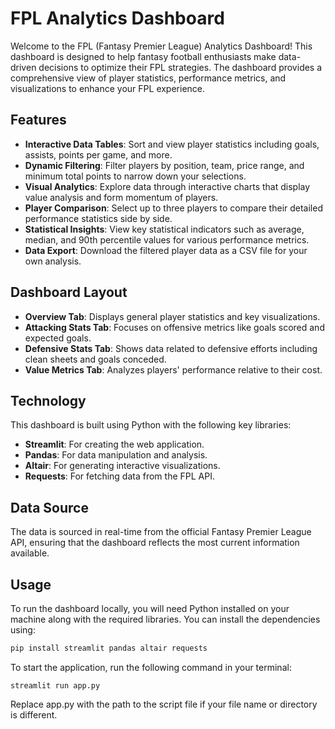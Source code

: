 # FPL Analytics Dashboard

Welcome to the FPL (Fantasy Premier League) Analytics Dashboard! This dashboard is designed to help fantasy football enthusiasts make data-driven decisions to optimize their FPL strategies. The dashboard provides a comprehensive view of player statistics, performance metrics, and visualizations to enhance your FPL experience.

## Features

- **Interactive Data Tables**: Sort and view player statistics including goals, assists, points per game, and more.
- **Dynamic Filtering**: Filter players by position, team, price range, and minimum total points to narrow down your selections.
- **Visual Analytics**: Explore data through interactive charts that display value analysis and form momentum of players.
- **Player Comparison**: Select up to three players to compare their detailed performance statistics side by side.
- **Statistical Insights**: View key statistical indicators such as average, median, and 90th percentile values for various performance metrics.
- **Data Export**: Download the filtered player data as a CSV file for your own analysis.

## Dashboard Layout

- **Overview Tab**: Displays general player statistics and key visualizations.
- **Attacking Stats Tab**: Focuses on offensive metrics like goals scored and expected goals.
- **Defensive Stats Tab**: Shows data related to defensive efforts including clean sheets and goals conceded.
- **Value Metrics Tab**: Analyzes players' performance relative to their cost.

## Technology

This dashboard is built using Python with the following key libraries:
- **Streamlit**: For creating the web application.
- **Pandas**: For data manipulation and analysis.
- **Altair**: For generating interactive visualizations.
- **Requests**: For fetching data from the FPL API.

## Data Source

The data is sourced in real-time from the official Fantasy Premier League API, ensuring that the dashboard reflects the most current information available.

## Usage

To run the dashboard locally, you will need Python installed on your machine along with the required libraries. You can install the dependencies using:

```bash
pip install streamlit pandas altair requests
```
To start the application, run the following command in your terminal:

```
streamlit run app.py
```

Replace app.py with the path to the script file if your file name or directory is different.


